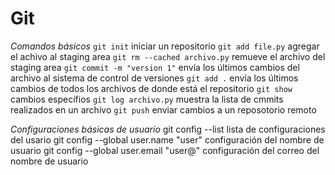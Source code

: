 # Git
_Comandos básicos_
`git init`                    iniciar un repositorio
`git add file.py`             agregar el achivo al staging area
`git rm --cached archivo.py`    remueve el archivo del staging area
`git commit -m "version 1"`   envía los últimos cambios del archivo al sistema de control de versiones
`git add .`                   envía los últimos cambios de todos los archivos de donde está el repositorio
`git show`                    cambios específios
`git log archivo.py`          muestra la lista de cmmits realizados en un archivo
`git push`                    enviar cambios a un reposotorio remoto

_Configuraciones básicas de usuario_
git config --list                       lista de configuraciones del usario
git config --global user.name "user"    configuración del nombre de usuario
git config --global user.email "user@"  configuración del correo del nombre de usuario

